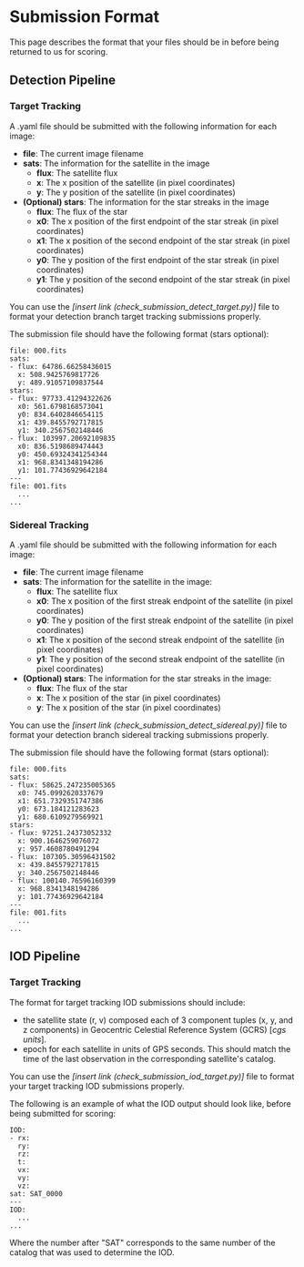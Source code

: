 
# **Submission Format**

This page describes the format that your files should be in before being returned to us for scoring.  

## **Detection Pipeline**

### **Target Tracking**

A .yaml file should be submitted with the following information for each image:
- **file**: The current image filename
- **sats**: The information for the satellite in the image
  - **flux**: The satellite flux
  - **x**: The x position of the satellite (in pixel coordinates)
  - **y**: The y position of the satellite (in pixel coordinates)
- **(Optional) stars**: The information for the star streaks in the image
  - **flux**: The flux of the star
  - **x0**: The x position of the first endpoint of the star streak (in pixel coordinates)
  - **x1**: The x position of the second endpoint of the star streak (in pixel coordinates)
  - **y0**: The y position of the first endpoint of the star streak (in pixel coordinates)
  - **y1**: The y position of the second endpoint of the star streak (in pixel coordinates)

You can use the *[insert link (check_submission_detect_target.py)]* file to format your detection branch target tracking submissions properly. 

The submission file should have the following format (stars optional):

    file: 000.fits
    sats:
    - flux: 64786.66258436015
      x: 508.9425769817726
      y: 489.91057109837544
    stars: 
    - flux: 97733.41294322626
      x0: 561.6798168573041
      y0: 834.6402846654115
      x1: 439.8455792717815
      y1: 340.2567502148446
    - flux: 103997.20692109835
      x0: 836.5198689474443
      y0: 450.69324341254344
      x1: 968.8341348194286
      y1: 101.77436929642184
    ---
    file: 001.fits
      ...
    ...

### **Sidereal Tracking**

A .yaml file should be submitted with the following information for each image:
- **file**: The current image filename
- **sats**: The information for the satellite in the image:
  - **flux**: The satellite flux
  - **x0**: The x position of the first streak endpoint of the satellite (in pixel coordinates)
  - **y0**: The y position of the first streak endpoint of the satellite (in pixel coordinates)
  - **x1**: The x position of the second streak endpoint of the satellite (in pixel coordinates)
  - **y1**: The y position of the second streak endpoint of the satellite (in pixel coordinates)
- **(Optional) stars**: The information for the star streaks in the image:
  - **flux**: The flux of the star
  - **x**: The x position of the star (in pixel coordinates)
  - **y**: The x position of the star (in pixel coordinates)

You can use the *[insert link (check_submission_detect_sidereal.py)]* file to format your detection branch sidereal tracking submissions properly.

The submission file should have the following format (stars optional):

    file: 000.fits
    sats:
    - flux: 58625.247235005365
      x0: 745.0992620337679
      x1: 651.7329351747386
      y0: 673.184121283623
      y1: 680.6109279569921
    stars:
    - flux: 97251.24373052332
      x: 900.1646259076072
      y: 957.4608780491294
    - flux: 107305.30596431502
      x: 439.8455792717815
      y: 340.2567502148446
    - flux: 100140.76596160399
      x: 968.8341348194286
      y: 101.77436929642184
    ---
    file: 001.fits
      ...
    ...

## **IOD Pipeline**

### **Target Tracking**

The format for target tracking IOD submissions should include:
- the satellite state (r, v) composed each of 3 component tuples (x, y, and z components) in Geocentric Celestial Reference System (GCRS) [*cgs units*].
- epoch for each satellite in units of GPS seconds. This should match the time of the last observation in the corresponding satellite's catalog.

You can use the *[insert link (check_submission_iod_target.py)]* file to format your target tracking IOD submissions properly.

The following is an example of what the IOD output should look like, before being submitted for scoring:

    IOD:
    - rx: 
      ry: 
      rz: 
      t:
      vx: 
      vy: 
      vz: 
    sat: SAT_0000
    ---
    IOD:
      ...
    ...

Where the number after "SAT" corresponds to the same number of the catalog that was used to determine the IOD.

